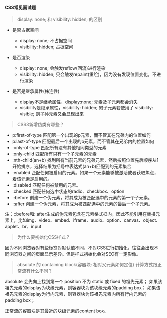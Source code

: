 #### CSS常见面试题

> display: none; 和 visibility: hidden; 的区别

   - 是否占据空间
     + display: none; 不占据空间
     + visibility: hidden; 占据空间

   - 是否渲染
     + display: none; 会触发reflow(回流)进行渲染
     + visibility: hidden; 只会触发repaint(重绘)，因为没有发现位置变化，不进行渲染
     
   - 是否是继承属性(株连性)
     + display不是继承属性，display:none; 元素及子元素都会消失
     + visibility是继承属性，visibility: hidden; 的子元素若使用了 visibility: visible; 则子孙元素又会显现出来
     
> CSS3新增伪类有哪些？
    
  - p:first-of-type 匹配第一个出现的p元素，而不管其在兄弟内的位置如何
  - p:last-of-type  匹配最后一个出现的p元素，而不管其在兄弟内的位置如何
  - :only-of-type 匹配所有没有其他相同类型的元素
  - :only-child 匹配所有只有一个子元素的元素
  - :nth-child(an+b) 找到所有当前元素的兄弟元素，然后按照位置先后顺序从1开始排序，选择结果为括号中表达式(an+b)匹配到的元素集合
  - :enabled 匹配任何被启用的元素。如果一个元素能够被激活或者获取焦点，着该元素是启用的。
  - :disabled 匹配任何被禁用的元素。
  - :checked 匹配任何选中状态的radio、checkbox、option
  - ::before 创建一个伪元素，将其成为被匹配选中的元素的第一个子元素。
  - ::after 创建一个伪元素，将其成为被匹配选中的元素的最后一个子元素。
  
  注：::before和::after生成的伪元素包含在元素格式框内，因此不能引用在替换元素上，比如img、video、embed、iframe、audio、option、canvas、object、applet、br、input
  
> 为什么要初始化CSS样式？
  
  因为不同浏览器对有些标签对默认值不同，不对CSS进行初始化，往往会出现不同浏览器之间的页面显示差异。但是样式初始化会对SEO有一定影像。
  
> absolute 的 containing block(容器块: 相对父元素如何定位) 计算方式跟正常流有什么不同？  

  absolute 会先向上找到第一个 position 不为 static 或 fixed 的祖先元素；
  如果该祖先元素的display为块级元素，则容器块为该块级元素的padding box；
  如果该祖先元素的display为行内元素，则容器块为该祖先元素内所有行内元素的padding box；
  
  正常流的容器块是其最近的块级元素的content box。